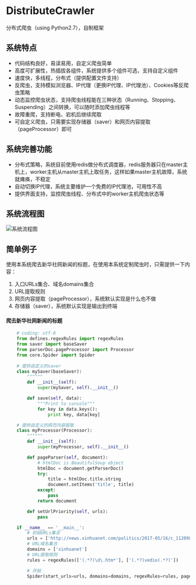 # DistributeCrawler
分布式爬虫（using Python2.7），自制框架

## 系统特点
* 代码结构良好，易读易用，自定义爬虫简单
* 高度可扩展性，热插拔各组件，系统提供多个组件可选，支持自定义组件
* 速度快，多线程，分布式（提供配置文件支持）
* 反爬虫，支持模拟浏览器、IP代理（更换IP代理、IP代理池）、Cookies等反爬虫策略
* 动态监控爬虫状态，支持爬虫线程能在三种状态（Running、Stopping、Suspending）之间转换，可以随时添加爬虫线程等
* 故障重爬，支持断电、宕机后继续爬取
* 可自定义爬虫，只需要实现存储器（saver）和网页内容提取（pageProcessor）即可

## 系统完善功能
* 分布式策略，系统目前使用redis做分布式调度器，redis服务器只在master主机上，worker主机从master主机上取任务，这样如果master主机故障，系统就瘫痪，不稳定
* 自动切换IP代理，系统主要维护一个免费的IP代理池，可用性不高
* 提供界面支持，监控爬虫线程、分布式中的worker主机爬虫状态等

## 系统流程图
![系统流程图](https://ooo.0o0.ooo/2017/07/01/595776538eee5.png)

## 简单例子
使用本系统爬去新华社网新闻的标题，在使用本系统定制爬虫时，只需提供一下内容：
1. 入口URLs集合、域名domains集合
2. URL提取规则
3. 网页内容提取（pageProcessor），系统默认实现是什么也不做
4. 存储器（saver），系统默认实现是输出到终端

#### 爬去新华社网新闻的标题

```python
    # coding: utf-8
    from defines.regexRules import regexRules
    from saver import baseSaver
    from parserDoc.pageProcessor import Processor
    from core.Spider import Spider
    
    # 提供自定义的saver
    class mySaver(baseSaver):
        """"""
        def __init__(self):
            super(mySaver, self).__init__()

        def save(self, data):
            """Print to console"""
            for key in data.keys():
                print key, data[key]

    # 提供自定义的网页内容提取
    class myProcessor(Processor):
        """"""
        def __init__(self):
            super(myProcessor, self).__init__()

        def pageParser(self, document):
            # htmlDoc is BeautifulSoup object
            htmlDoc = document.getParserDoc()
            try:
                title = htmlDoc.title.string
                document.setItems('title', title)
            except:
                pass
            return document

        def setUrlPriority(self, urls):
            pass

    if __name__ == '__main__':
        # 初始URLs集合
        urls = ['http://news.xinhuanet.com/politics/2017-05/16/c_1120982109.htm']
        # URL域名集合
        domains = ['xinhuanet']
        # URL提取规则
        rules = regexRules(['(.*?)\d\.htm*'], ['(.*?)vedio(.*?)'])

        # 开始
        Spider(start_urls=urls, domains=domains, regexRules=rules, pageProcessor=myProcessor(), saver=mySaver()).Run()
```
